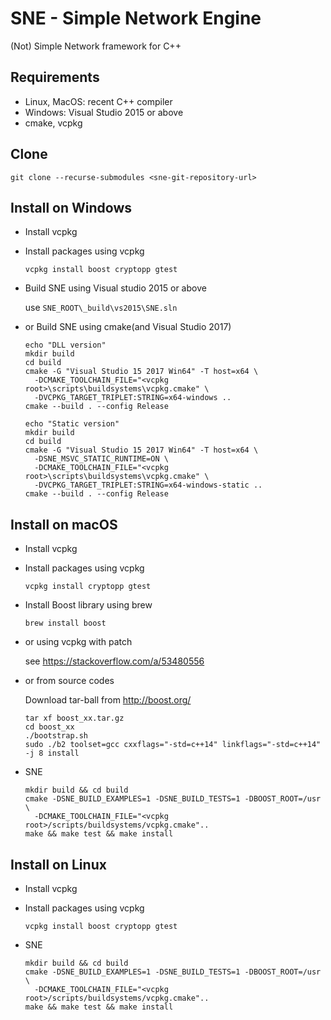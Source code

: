 # SNE - Simple Network Engine

(Not) Simple Network framework for C++

## Requirements

-   Linux, MacOS: recent C++ compiler
-   Windows: Visual Studio 2015 or above
-   cmake, vcpkg

## Clone

```
git clone --recurse-submodules <sne-git-repository-url>
```

## Install on Windows

-   Install vcpkg

-   Install packages using vcpkg

    ```
    vcpkg install boost cryptopp gtest
    ```

-   Build SNE using Visual studio 2015 or above

    use `SNE_ROOT\_build\vs2015\SNE.sln`

-   or Build SNE using cmake(and Visual Studio 2017)

    ```
    echo "DLL version"
    mkdir build
    cd build
    cmake -G "Visual Studio 15 2017 Win64" -T host=x64 \
      -DCMAKE_TOOLCHAIN_FILE="<vcpkg root>\scripts\buildsystems\vcpkg.cmake" \
      -DVCPKG_TARGET_TRIPLET:STRING=x64-windows ..
    cmake --build . --config Release
    ```

    ```
    echo "Static version"
    mkdir build
    cd build
    cmake -G "Visual Studio 15 2017 Win64" -T host=x64 \
      -DSNE_MSVC_STATIC_RUNTIME=ON \
      -DCMAKE_TOOLCHAIN_FILE="<vcpkg root>\scripts\buildsystems\vcpkg.cmake" \
      -DVCPKG_TARGET_TRIPLET:STRING=x64-windows-static ..
    cmake --build . --config Release
    ```

## Install on macOS

-   Install vcpkg

-   Install packages using vcpkg

    ```
    vcpkg install cryptopp gtest
    ```

-   Install Boost library using brew

    ```
    brew install boost
    ```

-   or using vcpkg with patch

    see https://stackoverflow.com/a/53480556

-   or from source codes

    Download tar-ball from http://boost.org/

    ```
    tar xf boost_xx.tar.gz
    cd boost_xx
    ./bootstrap.sh
    sudo ./b2 toolset=gcc cxxflags="-std=c++14" linkflags="-std=c++14" -j 8 install
    ```

-   SNE

    ```
    mkdir build && cd build
    cmake -DSNE_BUILD_EXAMPLES=1 -DSNE_BUILD_TESTS=1 -DBOOST_ROOT=/usr \
      -DCMAKE_TOOLCHAIN_FILE="<vcpkg root>/scripts/buildsystems/vcpkg.cmake"..
    make && make test && make install
    ```

## Install on Linux

-   Install vcpkg

-   Install packages using vcpkg

    ```
    vcpkg install boost cryptopp gtest
    ```

-   SNE

    ```
    mkdir build && cd build
    cmake -DSNE_BUILD_EXAMPLES=1 -DSNE_BUILD_TESTS=1 -DBOOST_ROOT=/usr \
      -DCMAKE_TOOLCHAIN_FILE="<vcpkg root>/scripts/buildsystems/vcpkg.cmake"..
    make && make test && make install
    ```
